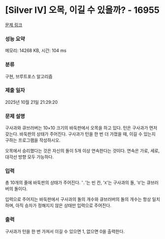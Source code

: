 # [Silver IV] 오목, 이길 수 있을까? - 16955 

[문제 링크](https://www.acmicpc.net/problem/16955) 

### 성능 요약

메모리: 14268 KB, 시간: 104 ms

### 분류

구현, 브루트포스 알고리즘

### 제출 일자

2025년 10월 21일 21:29:20

### 문제 설명

<p>구사과와 큐브러버는 10×10 크기의 바둑판에서 오목을 하고 있다. 턴은 구사과가 먼저 갖는다. 바둑판의 상태가 주어진다. 구사과가 턴을 한 번 더 가졌을 때, 이길 수 있는지 구하는 프로그램을 작성하시오.</p>

<p>오목에서 승리했다는 것은 자신의 돌이 5개 이상 연속한다는 것이다. 연속은 가로, 세로, 대각선 방향 모두 가능하다.</p>

### 입력 

 <p>총 10개의 줄에 바둑판의 상태가 주어진다. '<code>.</code>'는 빈 칸, '<code>X</code>'는 구사과의 돌, '<code>O</code>'는 큐브러버의 돌이다.</p>

<p>입력으로 주어지는 바둑판에서 구사과의 돌의 개수와 큐브러버의 돌의 개수는 항상 일치하며, 아직 승자가 정해지지 않은 상태만 입력으로 주어진다.</p>

### 출력 

 <p>구사과가 턴을 한 번 가져서 이길 수 있으면 1, 없으면 0을 출력한다.</p>

